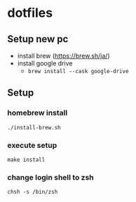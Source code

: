 dotfiles
========

## Setup new pc

 - install brew (https://brew.sh/ja/)
 - install google drive
   - `brew install --cask google-drive`

## Setup

### homebrew install

```
./install-brew.sh
```

### execute setup

```
make install
```

### change login shell to zsh

```
chsh -s /bin/zsh
```
